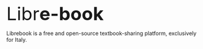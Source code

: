 <font size="7">Libr**e-book**</font>

Librebook is a free and open-source textbook-sharing platform, exclusively for Italy.